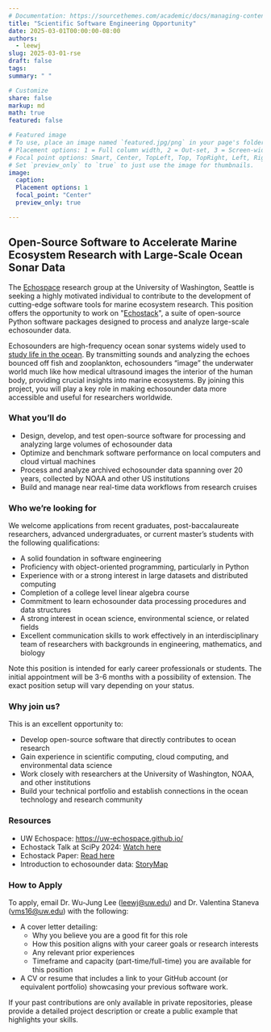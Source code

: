 ```yaml
---
# Documentation: https://sourcethemes.com/academic/docs/managing-content/
title: "Scientific Software Engineering Opportunity"
date: 2025-03-01T00:00:00-08:00
authors: 
  - leewj
slug: 2025-03-01-rse
draft: false
tags: 
summary: " "

# Customize
share: false
markup: md
math: true
featured: false

# Featured image
# To use, place an image named `featured.jpg/png` in your page's folder.
# Placement options: 1 = Full column width, 2 = Out-set, 3 = Screen-width
# Focal point options: Smart, Center, TopLeft, Top, TopRight, Left, Right, BottomLeft, Bottom, BottomRight
# Set `preview_only` to `true` to just use the image for thumbnails.
image:
  caption:
  Placement options: 1
  focal_point: "Center"
  preview_only: true

---
```


## Open-Source Software to Accelerate Marine Ecosystem Research with Large-Scale Ocean Sonar Data

The [Echospace](https://uw-echospace.github.io/) research group at the University of Washington, Seattle is seeking a highly motivated individual to contribute to the development of cutting-edge software tools for marine ecosystem research. This position offers the opportunity to work on "[Echostack](https://doi.org/10.25080/WXRH8633)", a suite of open-source Python software packages designed to process and analyze large-scale echosounder data.

Echosounders are high-frequency ocean sonar systems widely used to [study life in the ocean](https://storymaps.arcgis.com/stories/e245977def474bdba60952f30576908f). By transmitting sounds and analyzing the echoes bounced off fish and zooplankton, echosounders “image” the underwater world much like how medical ultrasound images the interior of the human body, providing crucial insights into marine ecosystems. By joining this project, you will play a key role in making echosounder data more accessible and useful for researchers worldwide.


### What you’ll do
- Design, develop, and test open-source software for processing and analyzing large volumes of echosounder data
- Optimize and benchmark software performance on local computers and cloud virtual machines
- Process and analyze archived echosounder data spanning over 20 years, collected by NOAA and other US institutions
- Build and manage near real-time data workflows from research cruises


### Who we’re looking for
We welcome applications from recent graduates, post-baccalaureate researchers, advanced undergraduates, or current master’s students with the following qualifications:
- A solid foundation in software engineering
- Proficiency with object-oriented programming, particularly in Python
- Experience with or a strong interest in large datasets and distributed computing
- Completion of a college level linear algebra course
- Commitment to learn echosounder data processing procedures and data structures
- A strong interest in ocean science, environmental science, or related fields
- Excellent communication skills to work effectively in an interdisciplinary team of researchers with backgrounds in engineering, mathematics, and biology

Note this position is intended for early career professionals or students. The initial appointment will be 3-6 months with a possibility of extension. The exact position setup will vary depending on your status. 


### Why join us?
This is an excellent opportunity to:
- Develop open-source software that directly contributes to ocean research
- Gain experience in scientific computing, cloud computing, and environmental data science
- Work closely with researchers at the University of Washington, NOAA, and other institutions
- Build your technical portfolio and establish connections in the ocean technology and research community

### Resources
- UW Echospace: https://uw-echospace.github.io/ 
- Echostack Talk at SciPy 2024: [Watch here](https://youtu.be/YRFxMGisGww)
- Echostack Paper: [Read here](https://doi.org/10.25080/WXRH8633)
- Introduction to echosounder data: [StoryMap](https://storymaps.arcgis.com/stories/e245977def474bdba60952f30576908f)

### How to Apply
To apply, email Dr. Wu-Jung Lee (leewj@uw.edu) and Dr. Valentina Staneva (vms16@uw.edu) with the following:
- A cover letter detailing:
  - Why you believe you are a good fit for this role
  - How this position aligns with your career goals or research interests
  - Any relevant prior experiences
  - Timeframe and capacity (part-time/full-time) you are available for this position
- A CV or resume that includes a link to your GitHub account (or equivalent portfolio) showcasing your previous software work.

If your past contributions are only available in private repositories, please provide a detailed project description or create a public example that highlights your skills.